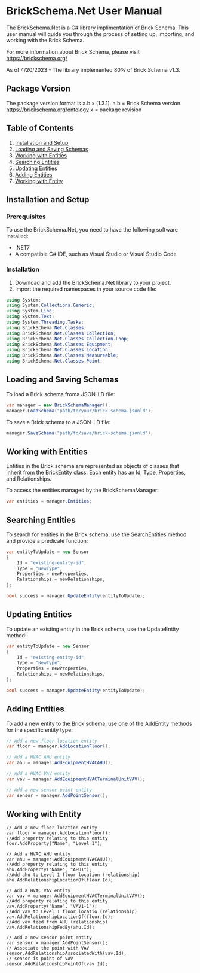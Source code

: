 ﻿
# BrickSchema.Net User Manual

The BrickSchema.Net is a C# library implimentation of Brick Schema. This user manual will guide you through the process of setting up, importing, and working with the Brick Schema.

For more information about Brick Schema, please visit https://brickschema.org/

As of 4/20/2023 - The library implemented 80% of Brick Schema v1.3.

## Package Version
The package version format is a.b.x (1.3.1). 
a.b = Brick Schema version. https://brickschema.org/ontology
x = package revision

## Table of Contents

1. [Installation and Setup](#installation-and-setup)
2. [Loading and Saving Schemas](#loading-and-saving-schemas)
3. [Working with Entities](#working-with-entities)
4. [Searching Entities](#searching-entities)
5. [Updating Entities](#updating-entities)
6. [Adding Entities](#adding-entities)
7. [Working with Entity](#working-with-entity)

## Installation and Setup

### Prerequisites

To use the BrickSchema.Net, you need to have the following software installed:

- .NET7
- A compatible C# IDE, such as Visual Studio or Visual Studio Code

### Installation

1. Download and add the BrickSchema.Net library to your project.
2. Import the required namespaces in your source code file:

```csharp
using System;
using System.Collections.Generic;
using System.Linq;
using System.Text;
using System.Threading.Tasks;
using BrickSchema.Net.Classes;
using BrickSchema.Net.Classes.Collection;
using BrickSchema.Net.Classes.Collection.Loop;
using BrickSchema.Net.Classes.Equipment;
using BrickSchema.Net.Classes.Location;
using BrickSchema.Net.Classes.Measureable;
using BrickSchema.Net.Classes.Point;
```
## Loading and Saving Schemas
To load a Brick schema froma  JSON-LD file:
```csharp
var manager = new BrickSchemaManager();
manager.LoadSchema("path/to/your/brick-schema.jsonld");
```
To save a Brick schema to a JSON-LD file:
```csharp
manager.SaveSchema("path/to/save/brick-schema.jsonld");
```
## Working with Entities
Entities in the Brick schema are represented as objects of classes that inherit from the BrickEntity class. Each entity has an Id, Type, Properties, and Relationships.

To access the entities managed by the BrickSchemaManager:
```csharp
var entities = manager.Entities;
```
## Searching Entities
To search for entities in the Brick schema, use the SearchEntities method and provide a predicate function:
```csharp
var entityToUpdate = new Sensor
{
    Id = "existing-entity-id",
    Type = "NewType",
    Properties = newProperties,
    Relationships = newRelationships,
};

bool success = manager.UpdateEntity(entityToUpdate);
```
## Updating Entities
To update an existing entity in the Brick schema, use the UpdateEntity method:
```csharp
var entityToUpdate = new Sensor
{
    Id = "existing-entity-id",
    Type = "NewType",
    Properties = newProperties,
    Relationships = newRelationships,
};

bool success = manager.UpdateEntity(entityToUpdate);
```
## Adding Entities
To add a new entity to the Brick schema, use one of the AddEntity methods for the specific entity type:
```csharp
// Add a new floor location entity
var floor = manager.AddLocationFloor();

// Add a HVAC AHU entity
var ahu = manager.AddEquipmentHVACAHU();

// Add a HVAC VAV entity
var vav = manager.AddEquipmentHVACTerminalUnitVAV();

// Add a new sensor point entity
var sensor = manager.AddPointSensor();
```
## Working with Entity
```cshard
// Add a new floor location entity
var floor = manager.AddLocationFloor();
//Add property relating to this entity
foor.AddProperty("Name", "Level 1");

// Add a HVAC AHU entity
var ahu = manager.AddEquipmentHVACAHU();
//Add property relating to this entity
ahu.AddProperty("Name", "AHU1");
//Add ahu to Level 1 floor location (relationship)
ahu.AddRelationshipLocationOf(floor.Id);

// Add a HVAC VAV entity
var vav = manager AddEquipmentHVACTerminalUnitVAV();
//Add property relating to this entity
vav.AddProperty("Name", "VAV1-1");
//Add vav to Level 1 floor locatio (relationship)
vav.AddRelationshipLocationOf(floor.Id);
//Add vav feed from AHU (relationship)
vav.AddRelationshipFedBy(ahu.Id);

// Add a new sensor point entity
var sensor = manager.AddPointSensor();
// Associate the point with VAV
sensor.AddRelationshipAssociatedWith(vav.Id);
// sensor is point of VAV
sensor.AddRelationshipPointOf(vav.Id);
```
